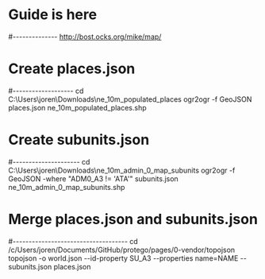 # Guide is here
#--------------
http://bost.ocks.org/mike/map/

# Create places.json
#-------------------
cd C:\Users\joren\Downloads\ne_10m_populated_places
ogr2ogr -f GeoJSON places.json ne_10m_populated_places.shp

# Create subunits.json
#---------------------
cd C:\Users\joren\Downloads\ne_10m_admin_0_map_subunits
ogr2ogr -f GeoJSON -where "ADM0_A3 != 'ATA'" subunits.json ne_10m_admin_0_map_subunits.shp

# Merge places.json and subunits.json
#------------------------------------
cd /c/Users/joren/Documents/GitHub/protego/pages/0-vendor/topojson
topojson -o world.json --id-property SU_A3 --properties name=NAME -- subunits.json places.json